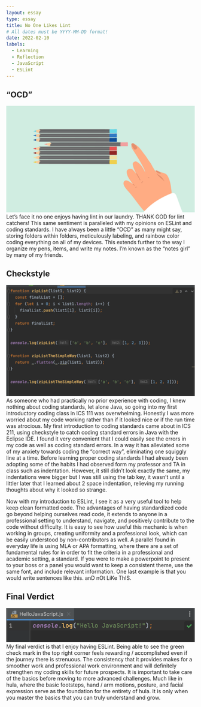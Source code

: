 ```yaml
---
layout: essay
type: essay
title: No One Likes Lint
# All dates must be YYYY-MM-DD format!
date: 2022-02-10
labels:
  - Learning
  - Reflection
  - JavaScript
  - ESLint
---
```


## “OCD”
<img class="ui medium right square floated image" src="../images/ocd.png">
Let’s face it no one enjoys having lint in our laundry. THANK GOD for lint catchers! This same sentiment is paralleled with my opinions on ESLint and coding standards. I have always been a little “OCD” as many might say, storing folders within folders, meticulously labeling, and rainbow color coding everything on all of my devices. This extends further to the way I organize my pens, items, and write my notes. I’m known as the “notes girl” by many of my friends. 

## Checkstyle
<img class="ui medium right square floated image" src="../images/Screen Shot 2022-02-10 at 8.57.03 AM.png">
As someone who had practically no prior experience with coding, I knew nothing about coding standards, let alone Java, so going into my first introductory coding class in ICS 111 was overwhelming. Honestly I was more worried about my code working rather than if it looked nice or if the run time was atrocious. My first introduction to coding standards came about in ICS 211, using checkstyle to catch coding standard errors in Java with the Eclipse IDE. I found it very convenient that I could easily see the errors in my code as well as coding standard errors. In a way it has alleviated some of my anxiety towards coding the “correct way”, eliminating one squiggly line at a time. Before learning proper coding standards I had already been adopting some of the habits I had observed form my professor and TA in class such as indentation. However, it still didn’t look exactly the same, my indentations were bigger but I was still using the tab key, it wasn’t until a littler later that I learned about 2 space indentation, relieving my running thoughts about why it looked so strange. 

Now with my introduction to ESLint, I see it as a very useful tool to help keep clean formatted code. The advantages of having standardized code go beyond helping ourselves read code, it extends to anyone in a professional setting to understand, navigate, and positively contribute to the code without difficulty. It is easy to see how useful this mechanic is when working in groups, creating uniformity and a professional look, which can be easily understood by non-contributors as well. A parallel found in everyday life is using MLA or APA formatting, where there are a set of fundamental rules for in order to fit the criteria in a professional and academic setting, a standard. If you were to make a powerpoint to present to your boss or a panel you would want to keep a consistent theme, use the same font, and include relevant information. One last example is that you would write sentences like this. anD nOt LiKe ThIS. 


## Final Verdict
<img class="ui image" src="../images/Screen Shot 2022-02-10 at 8.56.15 AM.png">
My final verdict is that I enjoy having ESLint. Being able to see the green check mark in the top right corner feels rewarding / accomplished even if  the journey there is strenuous. The consistency that it provides makes for a smoother work and professional work environment and will definitely strengthen my coding skills for future prospects. It is important to take care of the basics before moving to more advanced challenges. Much like in hula, where the basic footsteps, hand / arm motions, posture, and facial expression serve as the foundation for the entirety of hula. It is only when you master the basics that you can truly understand and grow. 

